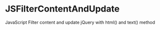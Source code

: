 # JSFilterContentAndUpdate
JavaScript Filter content and update jQuery with html() and text() method
